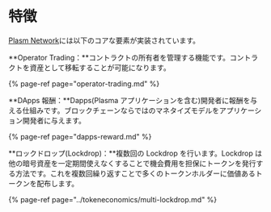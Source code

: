# 特徴

[Plasm Network](https://www.plasmnet.io/)には以下のコアな要素が実装されています。

**Operator Trading：**コントラクトの所有者を管理する機能です。コントラクトを資産として移転することが可能になります。

{% page-ref page="operator-trading.md" %}

**DApps 報酬：**Dapps\(Plasma アプリケーションを含む\)開発者に報酬を与える仕組みです。ブロックチェーンならではのマネタイズモデルをアプリケーション開発者に与えます。

{% page-ref page="dapps-reward.md" %}

**ロックドロップ\(Lockdrop\)：**複数回の Lockdrop を行います。Lockdrop は他の暗号資産を一定期間使えなくすることで機会費用を担保にトークンを発行する方法です。これを複数回繰り返すことで多くのトークンホルダーに価値あるトークンを配布します。

{% page-ref page="../tokeneconomics/multi-lockdrop.md" %}

